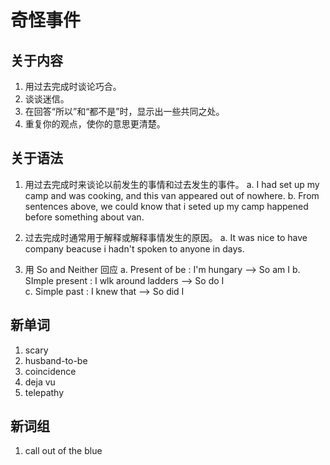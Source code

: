 # 奇怪事件

## 关于内容

1. 用过去完成时谈论巧合。
2. 谈谈迷信。
3. 在回答“所以”和“都不是”时，显示出一些共同之处。
4. 重复你的观点，使你的意思更清楚。

## 关于语法

1. 用过去完成时来谈论以前发生的事情和过去发生的事件。
    a. I had set up my camp and was cooking, and this van appeared out of nowhere.
    b. From sentences above, we could know that i seted up my camp happened before something about van.  

2. 过去完成时通常用于解释或解释事情发生的原因。
    a. It was nice to have company beacuse i hadn't spoken to anyone in days.

3. 用 So and Neither 回应
    a. Present of be : I'm hungary --> So am I
    b. SImple present : I wlk around ladders --> So do I  
    c. Simple past : I knew that --> So did I

## 新单词

1. scary
2. husband-to-be
3. coincidence
4. deja vu
5. telepathy

## 新词组

1. call out of the blue

